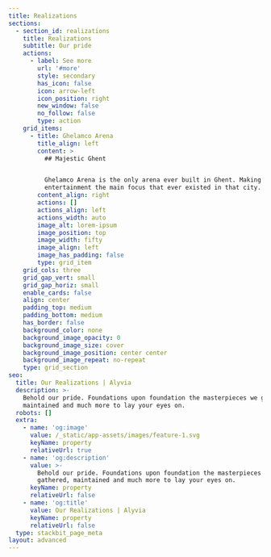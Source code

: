```yaml
---
title: Realizations
sections:
  - section_id: realizations
    title: Realizations
    subtitle: Our pride
    actions:
      - label: See more
        url: '#more'
        style: secondary
        has_icon: false
        icon: arrow-left
        icon_position: right
        new_window: false
        no_follow: false
        type: action
    grid_items:
      - title: Ghelamco Arena
        title_align: left
        content: >
          ## Majestic Ghent


          Ghelamco Arena is the only arena ever built in Ghent. Making
          entertainment the main focus that ever existed in that city.
        content_align: right
        actions: []
        actions_align: left
        actions_width: auto
        image_alt: lorem-ipsum
        image_position: top
        image_width: fifty
        image_align: left
        image_has_padding: false
        type: grid_item
    grid_cols: three
    grid_gap_vert: small
    grid_gap_horiz: small
    enable_cards: false
    align: center
    padding_top: medium
    padding_bottom: medium
    has_border: false
    background_color: none
    background_image_opacity: 0
    background_image_size: cover
    background_image_position: center center
    background_image_repeat: no-repeat
    type: grid_section
seo:
  title: Our Realizations | Alyvia
  description: >-
    Behold our pride. Foundations upon foundation the masterpieces we gathered,
    maintained and much more to lay your eyes on.
  robots: []
  extra:
    - name: 'og:image'
      value: /_static/app-assets/images/feature-1.svg
      keyName: property
      relativeUrl: true
    - name: 'og:description'
      value: >-
        Behold our pride. Foundations upon foundation the masterpieces we
        gathered, maintained and much more to lay your eyes on.
      keyName: property
      relativeUrl: false
    - name: 'og:title'
      value: Our Realizations | Alyvia
      keyName: property
      relativeUrl: false
  type: stackbit_page_meta
layout: advanced
---
```

